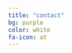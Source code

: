 ```yaml
---
title: "contact"
bg: purple
color: white
fa-icon: at
---
```


<p class="contact-links">
  <a href="https://github.com/taylus"><i class="fa fa-github fa-5x"></i></a>
  <a href="https://codepen.io/taylus"><i class="fa fa-codepen fa-5x"></i></a>
  <a href="mailto:brandon@legacy.codes"><i class="fa fa-envelope fa-5x"></i></a>
  <a href="https://www.facebook.com/warpfactor9"><i class="fa fa-facebook-square fa-5x"></i></a>
  <a href="https://www.linkedin.com/in/brandon-johnson-1b818285"><i class="fa fa-linkedin fa-5x"></i></a>
</p>